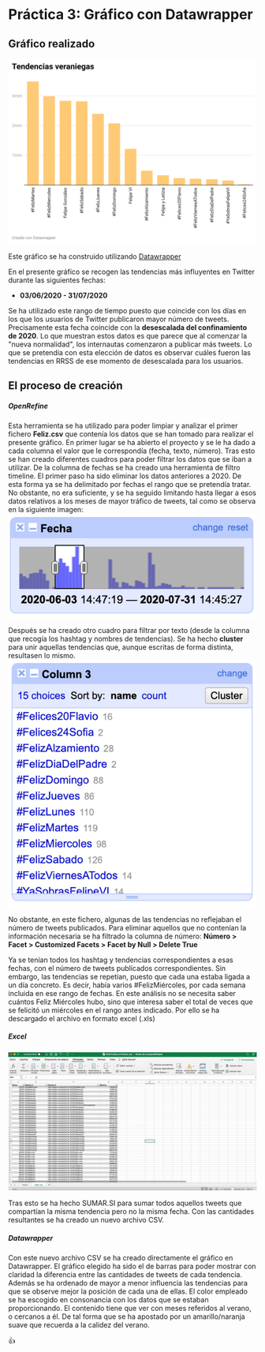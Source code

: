 # Práctica 3: Gráfico con Datawrapper
## Gráfico realizado

<img src="img/grafico_tendencias_veraniegas.png">

Este gráfico se ha construido utilizando [Datawrapper](https://www.datawrapper.de)

En el presente gráfico se recogen las tendencias más influyentes en Twitter durante las siguientes fechas:
+ **03/06/2020 - 31/07/2020** 

Se ha utilizado este rango de tiempo puesto que coincide con los días en los que los usuarios de Twitter publicaron mayor número de tweets. Precisamente esta fecha coincide con la **desescalada del confinamiento de 2020**. Lo que muestran estos datos es que parece que al comenzar la "nueva normalidad", los internautas comenzaron a publicar más tweets. Lo que se pretendía con esta elección de datos es observar cuáles fueron las tendencias en RRSS de ese momento de desescalada para los usuarios. 

## El proceso de creación 

##### OpenRefine
Esta herramienta se ha utilizado para poder limpiar y analizar el primer fichero **Feliz.csv** que contenía los datos que se han tomado para realizar el presente gráfico. En primer lugar se ha abierto el proyecto y se le ha dado a cada columna el valor que le correspondía (fecha, texto, número). 
Tras esto se han creado diferentes cuadros para poder filtrar los datos que se iban a utilizar. De la columna de fechas se ha creado una herramienta de filtro timeline. El primer paso ha sido eliminar los datos anteriores a 2020. De esta forma ya se ha delimitado por fechas el rango que se pretendía tratar. No obstante, no era suficiente, y se ha seguido limitando hasta llegar a esos datos relativos a los meses de mayor tráfico de tweets, tal como se observa en la siguiente imagen:
<img src="img/Imagen1.png">

Después se ha creado otro cuadro para filtrar por texto (desde la columna que recogía los hashtag y nombres de tendencias). Se ha hecho **cluster** para unir aquellas tendencias que, aunque escritas de forma distinta, resultasen lo mismo. 
<img src="img/Imagen2.png">

No obstante, en este fichero, algunas de las tendencias no reflejaban el número de tweets publicados. Para eliminar aquellos que no contenían la información necesaria se ha filtrado la columna de número:
**Número > Facet > Customized Facets > Facet by Null > Delete True**

Ya se tenían todos los hashtag y tendencias correspondientes a esas fechas, con el número de tweets publicados correspondientes. Sin embargo, las tendencias se repetían, puesto que cada una estaba ligada a un día concreto. Es decir, había varios #FelizMiércoles, por cada semana incluida en ese rango de fechas. En este análisis no se necesita saber cuántos Feliz Miércoles hubo, sino que interesa saber el total de veces que se felicitó un miércoles en el rango antes indicado. Por ello se ha descargado el archivo en formato excel (.xls)

##### Excel
<img src="img/Imagen3.png">

Tras esto se ha hecho SUMAR.SI para sumar todos aquellos tweets que compartían la misma tendencia pero no la misma fecha. Con las cantidades resultantes se ha creado un nuevo archivo CSV. 

##### Datawrapper
Con este nuevo archivo CSV se ha creado directamente el gráfico en Datawrapper. El gráfico elegido ha sido el de barras para poder mostrar con claridad la diferencia entre las cantidades de tweets de cada tendencia. Además se ha ordenado de mayor a menor influencia las tendencias para que se observe mejor la posición de cada una de ellas. 
El color empleado se ha escogido en consonancia con los datos que se estaban proporcionando. El contenido tiene que ver con meses referidos al verano, o cercanos a él. De tal forma que se ha apostado por un amarillo/naranja suave que recuerda a la calidez del verano. 

:+1:
